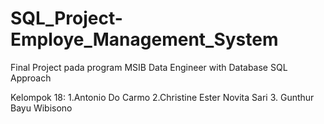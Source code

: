 # SQL_Project-Employe_Management_System
Final Project pada program MSIB Data Engineer with Database SQL Approach 

Kelompok 18:
1.Antonio Do Carmo
2.Christine Ester Novita Sari
3. Gunthur Bayu Wibisono

